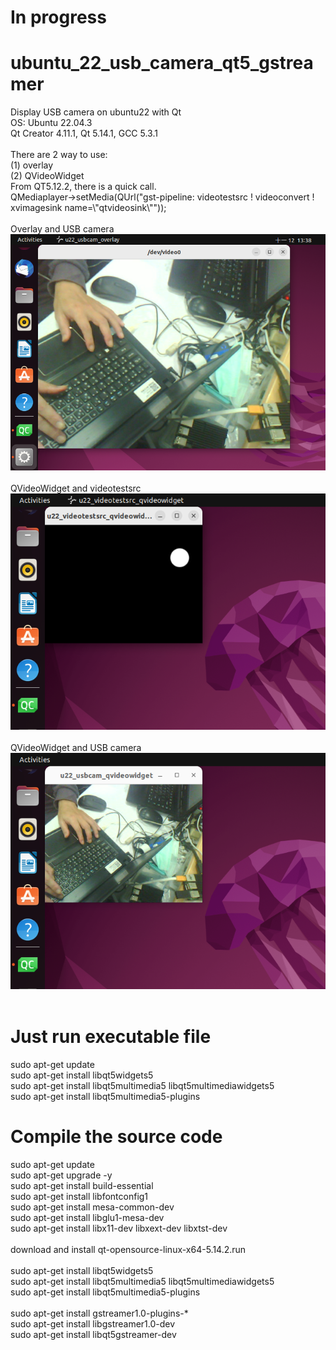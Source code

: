 # In progress
# ubuntu_22_usb_camera_qt5_gstreamer
Display USB camera on ubuntu22 with Qt <br>
OS: Ubuntu 22.04.3 <br>
Qt Creator 4.11.1, Qt 5.14.1, GCC 5.3.1 <br>
<br>
There are 2 way to use: <br>
(1) overlay <br>
(2) QVideoWidget <br> 
From QT5.12.2, there is a quick call. <br>
QMediaplayer->setMedia(QUrl("gst-pipeline: videotestsrc !  videoconvert ! xvimagesink name=\\\"qtvideosink\\\"")); <br>
<br>
Overlay and USB camera <br>
![pic](pic/1.png)<br>
<br>
QVideoWidget and videotestsrc <br>
![pic](pic/2.png)<br>
<br>
QVideoWidget and USB camera <br>
![pic](pic/3.png)<br>
<br>
# Just run executable file
sudo apt-get update <br>
sudo apt-get install libqt5widgets5 <br>
sudo apt-get install libqt5multimedia5 libqt5multimediawidgets5 <br>
sudo apt-get install libqt5multimedia5-plugins <br>


# Compile the source code
sudo apt-get update <br>
sudo apt-get upgrade -y <br>
sudo apt-get install build-essential <br>
sudo apt-get install libfontconfig1 <br>
sudo apt-get install mesa-common-dev <br>
sudo apt-get install libglu1-mesa-dev <br>
sudo apt-get install libx11-dev libxext-dev libxtst-dev <br>
<br>
download and install qt-opensource-linux-x64-5.14.2.run <br>
<br>
sudo apt-get install libqt5widgets5 <br>
sudo apt-get install libqt5multimedia5 libqt5multimediawidgets5 <br>
sudo apt-get install libqt5multimedia5-plugins <br>
<br>
sudo apt-get install gstreamer1.0-plugins-* <br>
sudo apt-get install libgstreamer1.0-dev <br>
sudo apt-get install libqt5gstreamer-dev <br>
<br>

